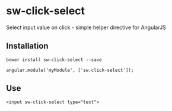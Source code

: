 sw-click-select
===============

Select input value on click - simple helper directive for AngularJS

Installation
------------
```
bower install sw-click-select --save
```
```
angular.module('myModule', ['sw.click-select']);
```

Use
---
```
<input sw-click-select type="text">
```
